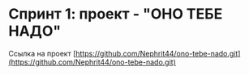 # Спринт 1: проект - "ОНО ТЕБЕ НАДО"
Сcылка на проект [https://github.com/Nephrit44/ono-tebe-nado.git](https://github.com/Nephrit44/ono-tebe-nado.git)